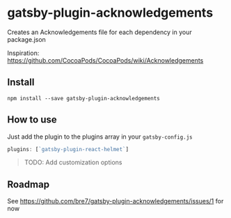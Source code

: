 # gatsby-plugin-acknowledgements

Creates an Acknowledgements file for each dependency in your package.json

Inspiration: https://github.com/CocoaPods/CocoaPods/wiki/Acknowledgements

## Install

`npm install --save gatsby-plugin-acknowledgements`

## How to use

Just add the plugin to the plugins array in your `gatsby-config.js`

```javascript
plugins: [`gatsby-plugin-react-helmet`]
```

> TODO: Add customization options

## Roadmap

See https://github.com/bre7/gatsby-plugin-acknowledgements/issues/1 for now

